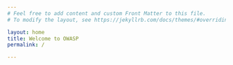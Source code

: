 ```yaml
---
# Feel free to add content and custom Front Matter to this file.
# To modify the layout, see https://jekyllrb.com/docs/themes/#overriding-theme-defaults

layout: home
title: Welcome to OWASP
permalink: /

---
```


<img src="https://via.placeholder.com/400x300" alt="">
